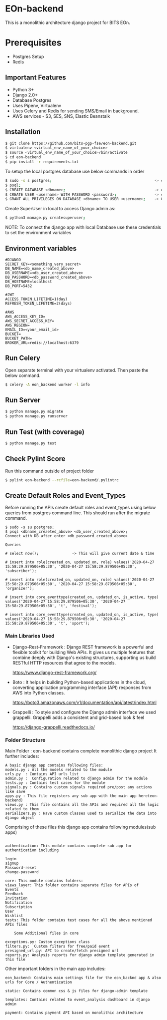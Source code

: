 # EOn-backend

This is a monolithic architecture django project for BITS EOn.

# Prerequisites

- Postgres Setup
- Redis

## Important Features

- Python 3+
- Django 2.0+
- Database Postgres
- Uses Pipenv, Virtualenv
- Uses Celery and Redis for sending SMS/Email in background.
- AWS services - S3, SES, SNS, Elastic Beanstalk

## Installation

```bash
$ git clone https://github.com/bits-pgp-fse/eon-backend.git
$ virtualenv <virtual_env_name_of_your_choice>
$ source <virtual_env_name_of_your_choice>/bin/activate
$ cd eon-backend
$ pip install -r requirements.txt
```

To setup the local postgres database use below commands in order
```bash
$ sudo -s s postgres;                                              -> connect with postgres
$ psql;
$ CREATE DATABASE <dbname>;                                        -> create a new DB
$ CREATE USER <username> WITH PASSWORD <password>;                 -> create a new postgres user for local
$ GRANT ALL PRIVILEGES ON DATABASE <dbname> TO USER <username>;    -> Grant all privileges to that user for new DB
```
Create SuperUser in local to access Django admin as:
```bash
$ python3 manage.py createsuperuser;
```

NOTE: To connect the django app with local Database use these credentials to set the environment variables


## Environment variables

```
#DJANGO
SECRET_KEY=<something_very_secret>
DB_NAME=<db_name_created_above>
DB_USERNAME=<db_user_created_above>
DB_PASSWORD=<db_password_created_above>
DB_HOSTNAME=localhost
DB_PORT=5432

#JWT
ACCESS_TOKEN_LIFETIME=1(day)
REFRESH_TOKEN_LIFETIME=2(days)

#AWS
AWS_ACCESS_KEY_ID=
AWS_SECRET_ACCESS_KEY=
AWS_REGION=
EMAIL_ID=<your_email_id>
BUCKET=
BUCKET_PATH=
BROKER_URL=redis://localhost:6379
```

## Run Celery
Open separate terminal with your virtualenv activated. Then paste the below command.

```bash
$ celery -A eon_backend worker -l info
```

## Run Server

```bash
$ python manage.py migrate
$ python manage.py runserver
```

## Run Test (with coverage)
```bash
$ python manage.py test
```

## Check Pylint Score
Run this command outside of project folder
```bash
$ pylint eon-backend --rcfile=eon-backend/.pylintrc
```

## Create Default Roles and Event_Types
Before running the APIs create default roles and event_types using below queries from postgres command line. This should run after the migrate command.
```
$ sudo -s su postgres;
$ psql <dbname_creaeted_above> <db_user_created_above>;
Connect with DB after enter <db_password_created_above>

Queries

# select now();               -> This will give current date & time

# insert into role(created_on, updated_on, role) values('2020-04-27 15:58:29.879506+05:30', '2020-04-27 15:58:29.879506+05:30', 'subscriber');

# insert into role(created_on, updated_on, role) values('2020-04-27 15:58:29.879506+05:30', '2020-04-27 15:58:29.879506+05:30', 'organizer');

# insert into core_eventtype(created_on, updated_on, is_active, type) values('2020-04-27 15:58:29.879506+05:30', '2020-04-27 15:58:29.879506+05:30', 't', 'festival');

# insert into core_eventtype(created_on, updated_on, is_active, type) values('2020-04-27 15:58:29.879506+05:30', '2020-04-27 15:58:29.879506+05:30', 't', 'sport');
```


### Main Libraries Used

- Django-Rest-Framework : Django REST framework is a powerful and flexible toolkit for building Web APIs. It gives us multiple features that combine deeply with Django's existing structures, supporting us build RESTful HTTP resources that agree to the models.

  https://www.django-rest-framework.org/

- Boto : It helps in building Python-based applications in the cloud, converting application programming interface (API) responses from AWS into Python classes.

  https://boto3.amazonaws.com/v1/documentation/api/latest/index.html

- Grappelli : 
  To style and configure the Django admin interface we used grappelli. Grappelli adds a consistent and grid-based look & feel
  
  https://django-grappelli.readthedocs.io/


### Folder Structure

Main Folder : eon-backend contains complete monolithic django project
It further includes: 
```
A basic django app contains following files:
models.py : All the models related to the module
urls.py  : Contains API urls list 
admin.py :  Configuration related to django admin for the module
tests.py : Contains test cases for the module
signals.py : Contains custom signals required pre/post any actions like save
apps.py : This file registers any sub app with the main app here(eon-backend)
views.py : This file contains all the APIs and required all the logic related to them
serializers.py : Have custom classes used to serialize the data into django object
```

Comprising of these files this django app contains following modules(sub apps)
```

authentication: This module contains complete sub app for authentication including 

login
signup
Password-reset
change-password

core: This module contains folders:
views_layer: This folder contains separate files for APIs of
Events
Feedback
Invitation
Notification
Subscription
User
Wishlist
tests: This folder contains test cases for all the above mentioned APIs files

	Some Additional files in core
	
exceptions.py: Custom exceptions class
filters.py:  Custom filters for free/paid event
presigned_url.py: API to create/fetch presigned url
reports.py: Analysis reports for django admin template generated in this file
```


Other important folders in the main app includes:

```
eon_backend: Contains main settings file for the eon_backnd app & also urls for Core / Authentication

static: Contains common css & js files for django-admin template

templates: Contains related to event_analysis dashboard in django admin

payment: Contains payment API based on monolithic architecture
``` 
